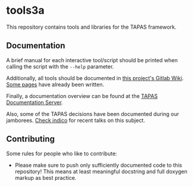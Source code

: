# tools3a
This repository contains tools and libraries for the TAPAS framework.

## Documentation
A brief manual for each interactive tool/script should be printed when calling the script with the `--help` parameter.

Additionally, all tools should be documented in [this project's Gitlab Wiki](https://gitlab.cern.ch/aachen-3a/tools/wikis/home).
[Some pages](https://gitlab.cern.ch/aachen-3a/tools/wikis/pages) have already been written.

Finally, a documentation overview can be found at the [TAPAS Documentation Server](https://dfs.cern.ch/dfs/websites/c/cms-project-aachen3a-doc/).

Also, some of the TAPAS decisions have been documented during our jamborees.
[Check indico](https://indico.cern.ch/category/2112/search?search-phrase=TAPAS&search-field=&search-start_date=&search-end_date=) for recent talks on this subject.

## Contributing
Some rules for people who like to contribute:
 - Please make sure to push only sufficiently documented code to this repository!
   This means at least meaningful docstring and full doxygen markup as best practice.


